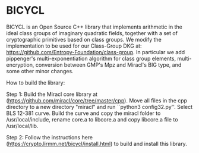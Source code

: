 BICYCL
======

BICYCL is an Open Source C++ library that implements arithmetic in the ideal
class groups of imaginary quadratic fields, together with a set of cryptographic
primitives based on class groups. We modify the implementation to be used for our Class-Group DKG at: https://github.com/Entropy-Foundation/class-group. In particular we add pippenger's multi-exponentiation algorithm for class group elements, multi-encryption, conversion between GMP's Mpz and Miracl's BIG type, and some other minor changes.

How to build the library:

Step 1:
Build the Miracl core library at (https://github.com/miracl/core/tree/master/cpp). Move all files in the cpp directory to a new directory "miracl" and run ``python3 config32.py''. Select BLS 12-381 curve. Build the curve and copy the miracl folder to /usr/local/include, rename core.a to libcore.a and copy libcore.a file to /usr/local/lib. 

Step 2:
Follow the instructions here (https://crypto.lirmm.net/bicycl/install.html) to build and install this library.
